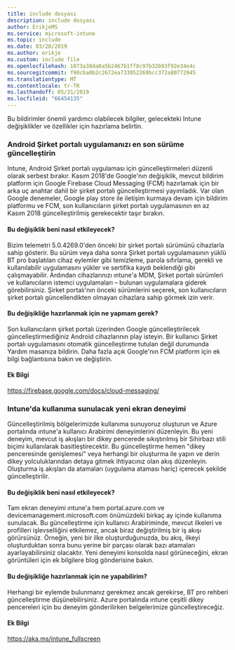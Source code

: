 ```yaml
---
title: include dosyası
description: include dosyası
author: ErikjeMS
ms.service: microsoft-intune
ms.topic: include
ms.date: 03/28/2019
ms.author: erikje
ms.custom: include file
ms.openlocfilehash: 1073a38da8a5b2467b1ff8c97b32b93f92e34e4c
ms.sourcegitcommit: f90cba0b2c2672ea733052269bcc372a80772945
ms.translationtype: MT
ms.contentlocale: tr-TR
ms.lasthandoff: 05/31/2019
ms.locfileid: "66454135"
---
```

Bu bildirimler önemli yardımcı olabilecek bilgiler, gelecekteki Intune değişiklikler ve özellikler için hazırlama belirtin. 

### <a name="update-your-android-company-portal-app-to-the-latest-version---4536963--"></a>Android Şirket portalı uygulamanızı en son sürüme güncelleştirin <!--4536963-->
Intune, Android Şirket portalı uygulaması için güncelleştirmeleri düzenli olarak serbest bırakır. Kasım 2018'de Google'nın değişiklik, mevcut bildirim platform için Google Firebase Cloud Messaging (FCM) hazırlamak için bir arka uç anahtar dahil bir şirket portalı güncelleştirmesi yayımladık. Var olan Google denemeler, Google play store ile iletişim kurmaya devam için bildirim platformu ve FCM, son kullanıcıların şirket portalı uygulamasının en az Kasım 2018 güncelleştirilmiş gerekecektir taşır bırakın.

#### <a name="how-does-this-affect-me"></a>Bu değişiklik beni nasıl etkileyecek?
Bizim telemetri 5.0.4269.0'den önceki bir şirket portalı sürümünü cihazlarla sahip gösterir. Bu sürüm veya daha sonra Şirket portalı uygulamasının yüklü BT pro başlatılan cihaz eylemler gibi temizleme, parola sıfırlama, gerekli ve kullanılabilir uygulamasını yükler ve sertifika kaydı beklendiği gibi çalışmayabilir. Ardından cihazlarınızı ıntune'a MDM, Şirket portalı sürümleri ve kullanıcıların istemci uygulamaları – bulunan uygulamalara giderek görebilirsiniz. Şirket portalı'nın önceki sürümlerini seçerek, son kullanıcıların şirket portalı güncellendikten olmayan cihazlara sahip görmek izin verir.

#### <a name="what-do-i-need-to-do-to-prepare-for-this-change"></a>Bu değişikliğe hazırlanmak için ne yapmam gerek?
Son kullanıcıların şirket portalı üzerinden Google güncelleştirilecek güncelleştirmediğiniz Android cihazlarının play isteyin. Bir kullanıcı Şirket portalı uygulamasını otomatik güncelleştirme tutulan değil durumunda Yardım masanıza bildirin. Daha fazla açık Google'nın FCM platform için ek bilgi bağlantısına bakın ve değiştirin.

#### <a name="additional-information"></a>Ek Bilgi
https://firebase.google.com/docs/cloud-messaging/


### <a name="new-fullscreen-experience-coming-to-intune---4593669--"></a>Intune'da kullanıma sunulacak yeni ekran deneyimi <!--4593669-->
Güncelleştirilmiş bölgelerimizde kullanıma sunuyoruz oluşturun ve Azure portalında ıntune'a kullanıcı Arabirimi deneyimlerini düzenleyin. Bu yeni deneyim, mevcut iş akışları bir dikey pencerede sıkıştırılmış bir Sihirbazı stili biçimi kullanılarak basitleştirecektir. Bu güncelleştirme hemen "dikey penceresinde genişlemesi" veya herhangi bir oluşturma ile yapın ve derin dikey yolculuklarından detaya gitmek ihtiyacınız olan akış düzenleyin. Oluşturma iş akışları da atamaları (uygulama ataması hariç) içerecek şekilde güncelleştirilir.

#### <a name="how-does-this-affect-me"></a>Bu değişiklik beni nasıl etkileyecek?
Tam ekran deneyimi ıntune'a hem portal.azure.com ve devicemanagement.microsoft.com önümüzdeki birkaç ay içinde kullanıma sunulacak. Bu güncelleştirme için kullanıcı Arabiriminde, mevcut ilkeleri ve profilleri işlevselliğini etkilemez, ancak biraz değiştirilmiş bir iş akışı görürsünüz. Örneğin, yeni bir ilke oluşturduğunuzda, bu akış, ilkeyi oluşturduktan sonra bunu yerine bir parçası olarak bazı atamaları ayarlayabilirsiniz olacaktır. Yeni deneyimi konsolda nasıl görüneceğini, ekran görüntüleri için ek bilgilere blog gönderisine bakın.

#### <a name="what-can-i-do-to-prepare-for-this-change"></a>Bu değişikliğe hazırlanmak için ne yapabilirim?
Herhangi bir eylemde bulunmanız gerekmez ancak gerekirse, BT pro rehberi güncelleştirme düşünebilirsiniz. Azure portalında ıntune çeşitli dikey pencereleri için bu deneyim gönderilirken belgelerimize güncelleştireceğiz.

#### <a name="additional-information"></a>Ek Bilgi 
https://aka.ms/intune_fullscreen
